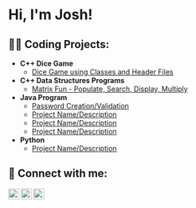 <h1>Hi, I'm Josh! </h1>

<h2>👨‍💻 Coding Projects:</h2>

- <b>C++ Dice Game</b>
  - [Dice Game using Classes and Header Files](https://github.com/JoGrip/Dice-Game)
- <b>C++ Data Structures Programs</b>
  - [Matrix Fun - Populate, Search, Display, Multiply](https://github.com/JoGrip/Simple-Matrix---Populate-Search-Display)
- <b>Java Program</b>
  - [Password Creation/Validation](https://github.com/JoGrip/Password-Creation-Validation)
  - [Project Name/Description](GitHubLinkToProject)
  - [Project Name/Description](GitHubLinkToProject)
  - [Project Name/Description](GitHubLinkToProject)
- <b>Python</b>
  - [Project Name/Description](GitHubLinkToProject)

<h2> 🤳 Connect with me:</h2>

[<img align="left" alt="JoshGrippi | YouTube" width="22px" src="https://cdn.jsdelivr.net/npm/simple-icons@v3/icons/youtube.svg" />][youtube]
[<img align="left" alt="JoshGrippi | LinkedIn" width="22px" src="https://cdn.jsdelivr.net/npm/simple-icons@v3/icons/linkedin.svg" />][linkedin]
[<img align="left" alt="JoshGrippi | Instagram" width="22px" src="https://cdn.jsdelivr.net/npm/simple-icons@v3/icons/instagram.svg" />][instagram]

[youtube]: InsertSocialMediaLinkHere
[instagram]: InsertSocialMediaLinkHere
[linkedin]: InsertSocialMediaLinkHere

<!--
**JoGrip/JoGrip** is a ✨ _special_ ✨ repository because its `README.md` (this file) appears on your GitHub profile.

Here are some ideas to get you started:

- 🔭 I’m currently working on ...
- 🌱 I’m currently learning ...
- 👯 I’m looking to collaborate on ...
- 🤔 I’m looking for help with ...
- 💬 Ask me about ...
- 📫 How to reach me: ...
- 😄 Pronouns: ...
- ⚡ Fun fact: ...
-->
